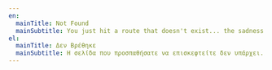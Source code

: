 ```yaml
---
en:
  mainTitle: Not Found
  mainSubtitle: You just hit a route that doesn't exist... the sadness.
el:
  mainTitle: Δεν Βρέθηκε
  mainSubtitle: Η σελίδα που προσπαθήσατε να επισκεφτείτε δεν υπάρχει...
---
```


